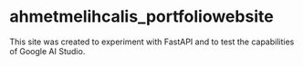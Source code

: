 # ahmetmelihcalis_portfoliowebsite
This site was created to experiment with FastAPI and to test the capabilities of Google AI Studio.
